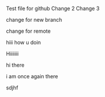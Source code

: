 Test file for github
Change 2
Change 3

change for new branch

change for remote

hiii
how u doin

Hiiiiiii

hi there

i am once again there

sdjhf
